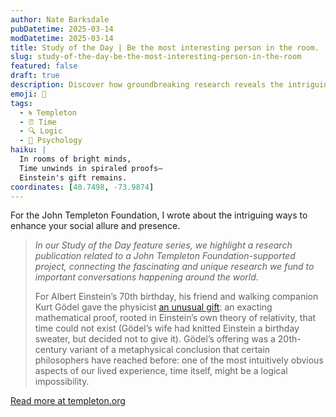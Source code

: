 ```yaml
---
author: Nate Barksdale
pubDatetime: 2025-03-14
modDatetime: 2025-03-14
title: Study of the Day | Be the most interesting person in the room.
slug: study-of-the-day-be-the-most-interesting-person-in-the-room
featured: false
draft: true
description: Discover how groundbreaking research reveals the intriguing possibility that time may be a logical impossibility, reshaping our understanding of reality.
emoji: 🎩
tags:
  - 🌀 Templeton
  - ⏰ Time
  - 🔍 Logic
  - 🧠 Psychology
haiku: |
  In rooms of bright minds,  
  Time unwinds in spiraled proofs—  
  Einstein's gift remains.
coordinates: [40.7498, -73.9874]
---
```


For the John Templeton Foundation, I wrote about the intriguing ways to enhance your social allure and presence.

> *In our Study of the Day feature series, we highlight a research publication related to a John Templeton Foundation-supported project, connecting the fascinating and unique research we fund to important conversations happening around the world.*
>
> For Albert Einstein’s 70th birthday, his friend and walking companion Kurt Gödel gave the physicist [an unusual gift](https://www.newyorker.com/magazine/2005/02/28/time-bandits-2): an exacting mathematical proof, rooted in Einstein’s own theory of relativity, that time could not exist (Gödel’s wife had knitted Einstein a birthday sweater, but decided not to give it). Gödel’s offering was a 20th-century variant of a metaphysical conclusion that certain philosophers have reached before: one of the most intuitively obvious aspects of our lived experience, time itself, might be a logical impossibility.

[Read more at templeton.org](https://www.templeton.org/news/timeless-truths)
